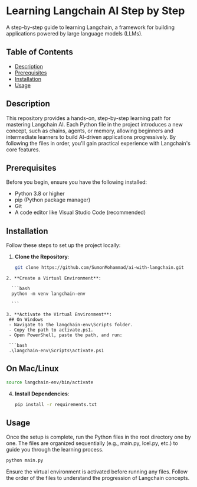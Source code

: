 # Learning Langchain AI Step by Step

A step-by-step guide to learning Langchain, a framework for building applications powered by large language models (LLMs).

## Table of Contents
- [Description](#description)
- [Prerequisites](#prerequisites)
- [Installation](#installation)
- [Usage](#usage)

## Description
This repository provides a hands-on, step-by-step learning path for mastering Langchain AI. Each Python file in the project introduces a new concept, such as chains, agents, or memory, allowing beginners and intermediate learners to build AI-driven applications progressively. By following the files in order, you'll gain practical experience with Langchain's core features.

## Prerequisites
Before you begin, ensure you have the following installed:
- Python 3.8 or higher
- pip (Python package manager)
- Git
- A code editor like Visual Studio Code (recommended)

## Installation
Follow these steps to set up the project locally:

1. **Clone the Repository**:
   ```bash
   git clone https://github.com/SumonMohammad/ai-with-langchain.git 
   
  ```
2. **Create a Virtual Environment**:

    ```bash 
    python -m venv langchain-env

    ```

3. **Activate the Virtual Environment**:
   ## On Windows 
   - Navigate to the langchain-env\Scripts folder.
   - Copy the path to activate.ps1.
   - Open PowerShell, paste the path, and run: 

   ```bash
   .\langchain-env\Scripts\activate.ps1
   ```
   ## On Mac/Linux

   ```bash
   source langchain-env/bin/activate
   ```
4. **Install Dependencies**:

   ```bash
   pip install -r requirements.txt

   ```

## Usage 

Once the setup is complete, run the Python files in the root directory one by one. The files are organized sequentially (e.g., main.py, lcel.py, etc.) to guide you through the learning process.

```bash
python main.py

```

Ensure the virtual environment is activated before running any files. Follow the order of the files to understand the progression of Langchain concepts.